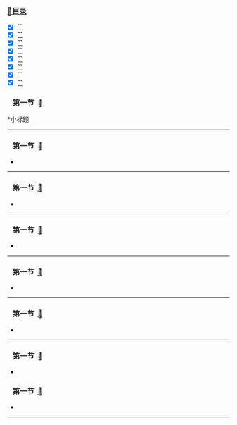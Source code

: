 ### <a  id="top" href="#top">:closed_book:目录 </a>


- [x] <a href="#01">**``**</a>
- [x] <a href="#02">**``**</a>
- [x] <a href="#03">**``**</a>
- [x] <a href="#04">**``**</a>
- [x] <a href="#05">**``**</a>
- [x] <a href="#06">**``**</a>
- [x] <a href="#07">**``**</a>
- [x] <a href="#08">**``**</a>

### &nbsp;&nbsp; <a id="01">第一节</a>&nbsp;&nbsp;<a href="#top">:blue_book:</a>

*小标题

---
### &nbsp;&nbsp; <a id="02">第一节</a>&nbsp;&nbsp;<a href="#top">:blue_book:</a>

*

---
### &nbsp;&nbsp; <a id="03">第一节</a>&nbsp;&nbsp;<a href="#top">:blue_book:</a>

*

---
### &nbsp;&nbsp; <a id="04">第一节</a>&nbsp;&nbsp;<a href="#top">:blue_book:</a>

*

---
### &nbsp;&nbsp; <a id="05">第一节</a>&nbsp;&nbsp;<a href="#top">:blue_book:</a>

*

---
### &nbsp;&nbsp; <a id="06">第一节</a>&nbsp;&nbsp;<a href="#top">:blue_book:</a>

*

---
### &nbsp;&nbsp; <a id="07">第一节</a>&nbsp;&nbsp;<a href="#top">:blue_book:</a>

*

### &nbsp;&nbsp; <a id="08">第一节</a>&nbsp;&nbsp;<a href="#top">:blue_book:</a>

*

---






 











